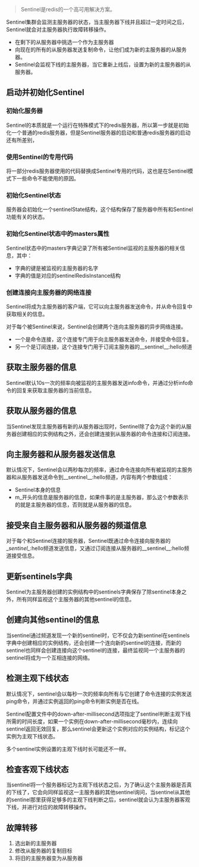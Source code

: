 > Sentinel是redis的一个高可用解决方案。

Sentinel集群会监测主服务器的状态，当主服务器下线并且超过一定时间之后，Sentinel就会对主服务器执行故障转移操作。

* 在剩下的从服务器中挑选一个作为主服务器
* 向现在的所有的从服务器发送复制命令，让他们成为新的主服务器的从服务器。
* Sentinel会监视下线的主服务器，当它重新上线后，设置为新的主服务器的从服务器。

## 启动并初始化Sentinel

### 初始化服务器

Sentinel的本质就是一个运行在特殊模式下的redis服务器，所以第一步就是初始化一个普通的redis服务器，但是Sentinel服务器的启动和普通redis服务器的启动还有所差别，

### 使用Sentinel的专用代码

将一部分redis服务器使用的代码替换成Sentinel专用的代码，这也是在Sentinel模式下一些命令不能使用的原因。

### 初始化Sentinel状态

服务器会初始化一个sentinelState结构，这个结构保存了服务器中所有和Sentinel功能有关的状态。

### 初始化Sentinel状态中的masters属性

Sentinel状态中的masters字典记录了所有被Sentinel监视的主服务器的相关信息，其中：

* 字典的键是被监视的主服务器的名字
* 字典的值是对应的sentinelRedisInstance结构

### 创建连接向主服务器的网络连接

Sentinel将成为主服务器的客户端，它可以向主服务器发送命令，并从命令回复中获取相关的信息。

对于每个被Sentinel来说，Sentinel会创建两个连向主服务器的异步网络连接。

* 一个是命令连接，这个连接专门用于向主服务器发送命令，并接受命令回复。
* 另一个是订阅连接，这个连接专门用于订阅主服务器的__sentinel\__:hello频道

## 获取主服务器的信息

Sentinel默认10s一次的频率向被监视的主服务器发送info命令，并通过分析info命令的回复来获取主服务器的当前信息。

## 获取从服务器的信息

当Sentinel发现主服务器有新的从服务器出现时，Sentinel除了会为这个新的从服务器创建相应的实例结构之外，还会创建连接到从服务器的命令连接和订阅连接。

## 向主服务器和从服务器发送信息

默认情况下，Sentinel会以两秒每次的频率，通过命令连接向所有被监视的主服务器和从服务器发送命令到__sentinel\__:hello频道，内容有两个参数组成：

* Sentinel本身的信息
* m_开头的信息是服务器的信息，如果件事的是主服务器，那么这个参数表示的就是主服务器的信息，否则就是从服务器的信息。

## 接受来自主服务器和从服务器的频道信息

对于每个和Sentinel连接的服务器，Sentinel既通过命令连接向服务器的\__sentinel\__:hello频道发送信息，又通过订阅连接从服务器的__sentinel\__:hello频道接受信息。

## 更新sentinels字典

Sentinel为主服务器创建的实例结构中的sentinels字典保存了除sentinel本身之外，所有同样监视这个主服务器的其他sentinel的信息。

## 创建向其他sentinel的信息

当sentinel通过频道发现一个新的sentinel时，它不仅会为新sentinel在sentinels字典中创建相应的实例结构，还会创建一个连向新的sentinel的连接，而新的sentinel也同样会创建连接向这个sentinel的连接，最终监视同一个主服务器的sentinel将成为一个互相连接的网络。

## 检测主观下线状态

默认情况下，sentinel会以每秒一次的频率向所有与它创建了命令连接的实例发送ping命令，并通过实例返回的ping命令判断实例是否在线。

Sentinel配置文件中的down-after-millisecond选项指定了sentinel判断主观下线所需的时间长度，如果一个实例在down-after-millisecond毫秒内，连续向sentinel返回无效回复，那么sentinel会更新这个实例对应的实例结构，标记这个实例为主观下线状态。

多个sentinel实例设置的主观下线时长可能还不一样。

## 检查客观下线状态

当sentinel将一个服务器标记为主观下线状态之后，为了确认这个主服务器是否真的下线了，它会向同样监视这一主服务器的其他sentinel询问，当sentinel从其他的sentinel那里获得足够多的主观下线判断之后，sentinel就会认为主服务器客观下线，并进行对应的故障转移操作。

## 故障转移

1. 选出新的主服务器
2. 修改从服务器的复制目标
3. 将旧的主服务器变为从服务器
